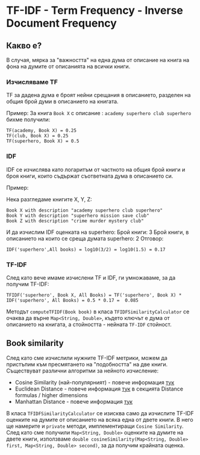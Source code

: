 # TF-IDF - Term Frequency - Inverse Document Frequency

## Какво е?

В случая, мярка за "важността" на една дума от описание на книга на фона на думите от описанията на всички книги.

### Изчисляваме TF

TF за дадена дума е броят нейни срещания в описанието, разделен на общия брой думи в описанието на книгата.

Пример:
За книга `Book X` с описание : `academy superhero club superhero` бихме получили:
```
TF(academy, Book X) = 0.25
TF(club, Book X) = 0.25
TF(superhero, Book X) = 0.5
```

### IDF

IDF се изчислява като логаритъм от частното на общия брой книги и броя книги, които съдържат съответната дума в описанието си.

Пример:

Нека разгледаме книгите X, Y, Z:
```
Book X with description "academy superhero club superhero"
Book Y with description "superhero mission save club"
Book Z with description "crime murder mystery club"
```
И да изчислим IDF оценката на superhero:
Брой книги: 3
Брой книги, в описанието на които се среща думата superhero: 2
Отговор:

```
IDF('superhero',All books) = log10(3/2) = log10(1.5) = 0.17
```

### TF-IDF

След като вече имаме изчислени TF и IDF, ги умножаваме, за да получим TF-IDF:

```
TFIDF('superhero', Book X, All Books) = TF('superhero', Book X) * IDF('superhero', All Books) = 0.5 * 0.17 =  0.085
```

Методът `computeTFIDF(Book book)` в класа `TFIDFSimilarityCalculator` се очаква да върне `Map<String, Double>`, където ключът е дума от описанието на книгата, а стойността - нейната `TF-IDF` стойност. 

## Book similarity

След като сме изчислили нужните TF-IDF метрики, можем да пристъпим към пресмятането на "подобността" на две книги.
Съществуват различни алгоритми за нейното изчисление:

  - Cosine Similarity (най-популярният) - повече информация [тук](https://en.wikipedia.org/wiki/Cosine_similarity#:~:text=In%20data%20analysis%2C%20cosine%20similarity,the%20product%20of%20their%20lengths)
  - Euclidean Distance - повече информация [тук](https://en.wikipedia.org/wiki/Euclidean_distance) в секцията Distance formulas / higher dimensions
  - Manhattan Distance - повече информация [тук](https://simple.wikipedia.org/wiki/Manhattan_distance)

В класа `TFIDFSimilarityCalculator` се изисква само да изчислите TF-IDF оценките на думите от описанието на всяка една от двете книги. В него ще намерите и `private` методи, имплементиращи `Cosine Similarity`.
След като сме получили `Map<String, Double>` оценките на думите на двете книги, използваме `double cosineSimilarity(Map<String, Double> first, Map<String, Double> second)`, за да получим крайната оценка.
